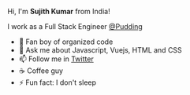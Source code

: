 Hi, I'm **Sujith Kumar** from India!

I work as a Full Stack Engineer [@Pudding](https://pudding.app/)

- 🔭 Fan boy of organized code
- 💬 Ask me about Javascript, Vuejs, HTML and CSS
- 📫 Follow me in [Twitter](https://twitter.com/codenameJr)
- :coffee: Coffee guy
- ⚡ Fun fact: I don't sleep
